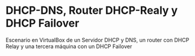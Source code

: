 # DHCP-DNS, Router DHCP-Realy y DHCP Failover
Escenario en VirtualBox de un Servidor DHCP y DNS, un router con DHCP Relay y una tercera máquina con un DHCP Failover
